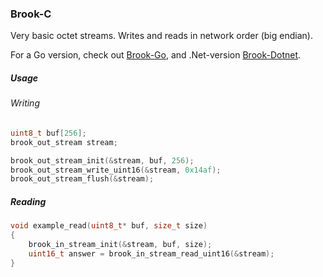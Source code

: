 ### Brook-C

Very basic octet streams. Writes and reads in network order (big endian).

For a Go version, check out [Brook-Go](https://github.com/Piot/brook-go), and .Net-version [Brook-Dotnet](https://github.com/Piot/brook-dotnet).

##### Usage

###### Writing

```c
uint8_t buf[256];
brook_out_stream stream;

brook_out_stream_init(&stream, buf, 256);
brook_out_stream_write_uint16(&stream, 0x14af);
brook_out_stream_flush(&stream);
```

##### Reading

```c
void example_read(uint8_t* buf, size_t size)
{
    brook_in_stream_init(&stream, buf, size);
    uint16_t answer = brook_in_stream_read_uint16(&stream);
}
```
